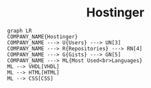 <h1 align="center">Hostinger</h1>

```mermaid
graph LR
COMPANY_NAME{Hostinger}
COMPANY_NAME ---> U{Users} ---> UN[3]
COMPANY_NAME ---> R{Repositories} ---> RN[4]
COMPANY_NAME ---> G{Gists} ---> GN[5]
COMPANY_NAME ---> ML{Most Used<br>Languages}
ML --> VHDL[VHDL]
ML --> HTML[HTML]
ML --> CSS[CSS]
```
